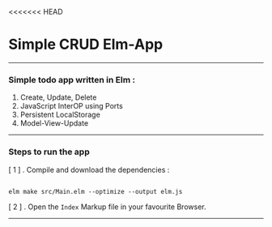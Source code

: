 <<<<<<< HEAD
# Simple CRUD Elm-App

* * *

### Simple todo app written in Elm : 

1. Create, Update, Delete
2. JavaScript InterOP using Ports
3. Persistent LocalStorage
4. Model-View-Update 

* * *
  
### Steps to run the app

[ 1 ] . Compile and download the dependencies :

```SHELL

elm make src/Main.elm --optimize --output elm.js

```

[ 2 ] . Open the `Index` Markup file in your favourite Browser.

* * *